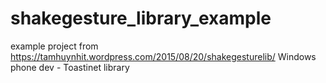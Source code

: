 # shakegesture_library_example

example project from https://tamhuynhit.wordpress.com/2015/08/20/shakegesturelib/
Windows phone dev - Toastinet library

